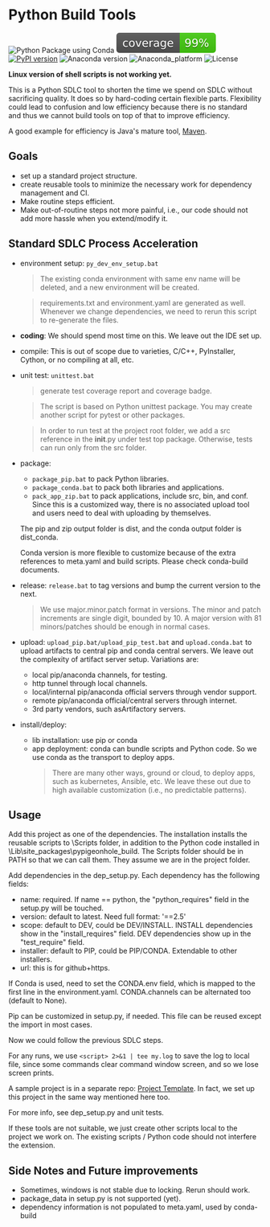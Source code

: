 # Python Build Tools

![Python Package using Conda](https://github.com/psilons/pypigeonhole-build/workflows/Python%20Package%20using%20Conda/badge.svg)
![Test Coverage](coverage.svg)
[![PyPI version](https://badge.fury.io/py/pypigeonhole-build.svg)](https://badge.fury.io/py/pypigeonhole-build)
![Anaconda version](https://anaconda.org/psilons/pypigeonhole-build/badges/version.svg)
![Anaconda_platform](https://anaconda.org/psilons/pypigeonhole-build/badges/platforms.svg)
![License](https://anaconda.org/psilons/pypigeonhole-build/badges/license.svg)

**Linux version of shell scripts is not working yet.**

This is a Python SDLC tool to shorten the time we spend on SDLC without
sacrificing quality. It does so by hard-coding certain flexible parts. 
Flexibility could lead to confusion and low efficiency because there is
no standard and thus we cannot build tools on top of that to improve
efficiency. 

A good example for efficiency is Java's mature tool, [Maven](http://maven.apache.org/).


## Goals

- set up a standard project structure. 
- create reusable tools to minimize the necessary work for dependency management 
  and CI.
- Make routine steps efficient.
- Make out-of-routine steps not more painful, i.e., our code should not add 
  more hassle when you extend/modify it.
  
  
## Standard SDLC Process Acceleration

- environment setup: ```py_dev_env_setup.bat```
  >The existing conda environment with same env name will be deleted, and a new 
  environment will be created.
  
  >requirements.txt and environment.yaml are generated as well. Whenever 
  we change dependencies, we need to rerun this script to re-generate the 
  files.


- **coding**: We should spend most time on this. We leave out the IDE set up.
- compile: This is out of scope due to varieties, C/C++, PyInstaller, Cython, 
  or no compiling at all, etc. 
- unit test: ```unittest.bat``` 
  >generate test coverage report and coverage badge.
  
  >The script is based on Python unittest package. You may create another 
  script for pytest or other packages.
  
  >In order to run test at the project root folder, we add a src reference in
  the __init__.py under test top package. Otherwise, tests can run only from
  the src folder.
  
  
- package: 
    - ```package_pip.bat``` to pack Python libraries.
    - ```package_conda.bat``` to pack both libraries and applications.
    - ```pack_app_zip.bat``` to pack applications, include src, bin, and conf.
      Since this is a customized way, there is no associated upload tool and 
      users need to deal with uploading by themselves.
      
  The pip and zip output folder is dist, and the conda output folder is 
  dist_conda.
     
  Conda version is more flexible to customize because of the extra references to
  meta.yaml and build scripts. Please check conda-build documents.
- release: ```release.bat``` to tag versions and bump the current version to the 
  next. 
  >We use major.minor.patch format in versions. The minor and patch 
  increments are single digit, bounded by 10. A major version with 81 
  minors/patches should be enough in normal cases. 
- upload: ```upload_pip.bat/upload_pip_test.bat``` and ```upload.conda.bat``` 
  to upload artifacts to central pip and conda central servers. We leave
  out the complexity of artifact server setup. Variations are:
    - local pip/anaconda channels, for testing.
    - http tunnel through local channels.
    - local/internal pip/anaconda official servers through vendor support.
    - remote pip/anaconda official/central servers through internet.
    - 3rd party vendors, such asArtifactory servers.
- install/deploy: 
    - lib installation: use pip or conda
    - app deployment: conda can bundle scripts and Python code. So we use conda
      as the transport to deploy apps. 
      >There are many other ways, ground or cloud, to deploy apps, such as 
      kubernetes, Ansible, etc. We leave these out due to high available 
      customization (i.e., no predictable patterns).


## Usage

Add this project as one of the dependencies. The installation installs the
reusable scripts to <virtual env>\Scripts folder, in addition to the Python
code installed in <virtual env>\Lib\site_packages\pypigeonhole_build. The
Scripts folder should be in PATH so that we can call them. They assume we
are in the project folder. 

Add dependencies in the dep_setup.py. Each dependency has the following fields:
- name: required. If name == python, the "python_requires" field in the 
  setup.py will be touched.
- version: default to latest. Need full format: '==2.5'
- scope: default to DEV, could be DEV/INSTALL. INSTALL dependencies show in the
  "install_requires" field. DEV dependencies show up in the "test_require" 
  field.
- installer: default to PIP, could be PIP/CONDA. Extendable to other 
  installers.
- url: this is for github+https.

If Conda is used, need to set the CONDA.env field, which is mapped to the first
line in the environment.yaml. CONDA.channels can be alternated too (default to
None).

Pip can be customized in setup.py, if needed. This file can be reused except
the import in most cases.

Now we could follow the previous SDLC steps.

For any runs, we use ``` <script> 2>&1 | tee my.log ``` to save the log to
local file, since some commands clear command window screen, and so we lose 
screen prints.

A sample project is in a separate repo: 
[Project Template](https://github.com/psilons/pypigeonhole-proj-tmplt).
In fact, we set up this project in the same way mentioned here too.

For more info, see dep_setup.py and unit tests.

If these tools are not suitable, we just create other scripts local to the
project we work on. The existing scripts / Python code should not interfere
the extension.


## Side Notes and Future improvements

- Sometimes, windows is not stable due to locking. Rerun should work.
- package_data in setup.py is not supported (yet).
- dependency information is not populated to meta.yaml, used by conda-build
